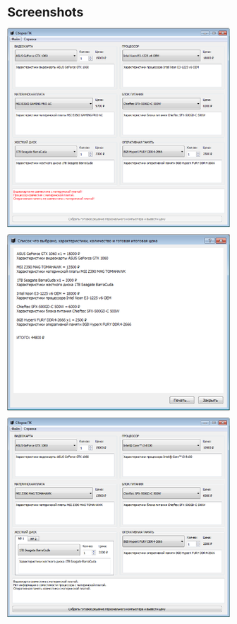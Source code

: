 # Screenshots

![Главное окно](screenshots/main.png)

![Печать](screenshots/print.png)

![Два жестких диска](screenshots/hdd-2.png)

